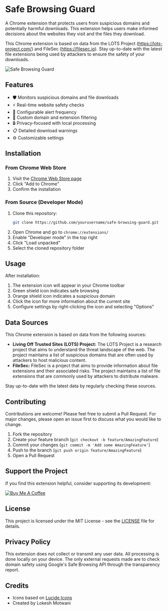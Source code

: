 # Safe Browsing Guard

A Chrome extension that protects users from suspicious domains and potentially harmful downloads. This extension helps users make informed decisions about the websites they visit and the files they download.

This Chrome extension is based on data from the LOTS Project (https://lots-project.com/) and FileSec (https://filesec.io). Stay up-to-date with the latest file extensions being used by attackers to ensure the safety of your downloads.

![Safe Browsing Guard](./docs/images/banner.png)

## Features

- 🛡️ Monitors suspicious domains and file downloads
- ⚡ Real-time website safety checks
- 🔔 Configurable alert frequency
- 🎯 Custom domain and extension filtering
- 🔒 Privacy-focused with local processing
- 📋 Detailed download warnings
- ⚙️ Customizable settings

## Installation

### From Chrome Web Store
1. Visit the [Chrome Web Store page](https://chrome.google.com/webstore/detail/[extension-id])
2. Click "Add to Chrome"
3. Confirm the installation

### From Source (Developer Mode)
1. Clone this repository:
   ```bash
   git clone https://github.com/yourusername/safe-browsing-guard.git
   ```
2. Open Chrome and go to `chrome://extensions/`
3. Enable "Developer mode" in the top right
4. Click "Load unpacked"
5. Select the cloned repository folder

## Usage

After installation:
1. The extension icon will appear in your Chrome toolbar
2. Green shield icon indicates safe browsing
3. Orange shield icon indicates a suspicious domain
4. Click the icon for more information about the current site
5. Configure settings by right-clicking the icon and selecting "Options"

## Data Sources
This Chrome extension is based on data from the following sources:

- **Living Off Trusted Sites (LOTS) Project:** The LOTS Project is a research project that aims to understand the threat landscape of the web. The project maintains a list of suspicious domains that are often used by attackers to host malicious content.
- **FileSec:** FileSec is a project that aims to provide information about file extensions and their associated risks. The project maintains a list of file extensions that are commonly used by attackers to distribute malware.

Stay up-to-date with the latest data by regularly checking these sources.

## Contributing

Contributions are welcome! Please feel free to submit a Pull Request. For major changes, please open an issue first to discuss what you would like to change.

1. Fork the repository
2. Create your feature branch (`git checkout -b feature/AmazingFeature`)
3. Commit your changes (`git commit -m 'Add some AmazingFeature'`)
4. Push to the branch (`git push origin feature/AmazingFeature`)
5. Open a Pull Request

## Support the Project

If you find this extension helpful, consider supporting its development:

[![Buy Me A Coffee](https://www.buymeacoffee.com/assets/img/custom_images/orange_img.png)](https://www.buymeacoffee.com/lokeshmotwani)

## License

This project is licensed under the MIT License - see the [LICENSE](LICENSE) file for details.

## Privacy Policy

This extension does not collect or transmit any user data. All processing is done locally on your device. The only external requests made are to check domain safety using Google's Safe Browsing API through the transparency report.

## Credits

- Icons based on [Lucide Icons](https://lucide.dev/)
- Created by Lokesh Motwani

